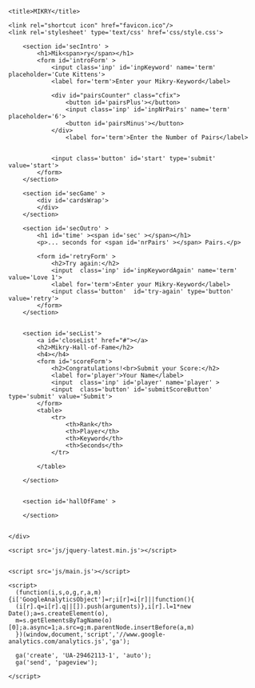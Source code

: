 <!DOCTYPE html>
<html>
<head>
	<meta charset='UTF-8' />
	<meta name='viewport' content='width=device-width, initial-scale=1.0, maximum-scale=1, user-scalable=no'>

	<title>MIKRY</title>


  <!-- <link rel="stylesheet" href="http://maxcdn.bootstrapcdn.com/bootstrap/3.3.7/css/bootstrap.min.css"> -->

	<link rel="shortcut icon" href="favicon.ico"/>
	<link rel='stylesheet' type='text/css' href='css/style.css'>





</head>
<body > 
	<div id='wrap'>

		<section id='secIntro' >
			<h1>Mik<span>ry</span></h1>
			<form id='introForm' >			
				<input class='inp' id='inpKeyword' name='term' placeholder='Cute Kittens'>
				<label for='term'>Enter your Mikry-Keyword</label>

				<div id="pairsCounter" class="cfix">
					<button id='pairsPlus'></button>
					<input class='inp' id='inpNrPairs' name='term' placeholder='6'>
					<button id='pairsMinus'></button>
				</div>
					<label for='term'>Enter the Number of Pairs</label>


				<input class='button' id='start' type='submit' value='start'>
			</form>
		</section>

		<section id='secGame' >
			<div id='cardsWrap'>
			</div>
		</section>
	
		<section id='secOutro' >
			<h1 id='time' ><span id='sec' ></span></h1>
			<p>... seconds for <span id='nrPairs' ></span> Pairs.</p>
	
			<form id='retryForm' >
				<h2>Try again:</h2>	
				<input  class='inp' id='inpKeywordAgain' name='term' value='Love 1'>
				<label for='term'>Enter your Mikry-Keyword</label>
				<input class='button'  id='try-again' type='button' value='retry'>
			</form>
		</section>	


		<section id='secList'>
			<a id='closeList' href="#"></a>
			<h2>Mikry-Hall-of-Fame</h2>
			<h4></h4>
			<form id='scoreForm'>
				<h2>Congratulations!<br>Submit your Score:</h2>
				<label for='player'>Your Name</label>
				<input  class='inp' id='player' name='player' >
				<input  class='button' id='submitScoreButton' type='submit' value='Submit'>			
			</form>		
			<table>
				<tr>
					<th>Rank</th>
					<th>Player</th>
					<th>Keyword</th>
					<th>Seconds</th>
				</tr>
		
			</table>
		
		</section>		


		<section id='hallOfFame' >
		
		</section>
	
	
	</div>

	<script src='js/jquery-latest.min.js'></script>
	

	<script src='js/main.js'></script>

	<script>
	  (function(i,s,o,g,r,a,m){i['GoogleAnalyticsObject']=r;i[r]=i[r]||function(){
	  (i[r].q=i[r].q||[]).push(arguments)},i[r].l=1*new Date();a=s.createElement(o),
	  m=s.getElementsByTagName(o)[0];a.async=1;a.src=g;m.parentNode.insertBefore(a,m)
	  })(window,document,'script','//www.google-analytics.com/analytics.js','ga');

	  ga('create', 'UA-29462113-1', 'auto');
	  ga('send', 'pageview');

	</script>
</body>
</html>
